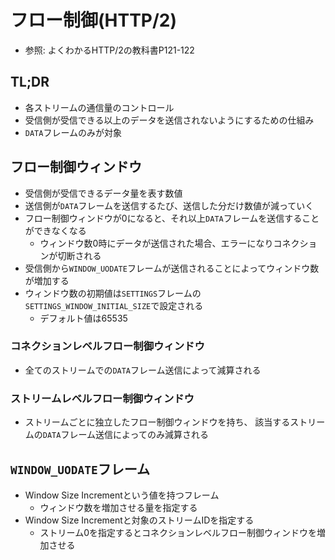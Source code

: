 # フロー制御(HTTP/2)
- 参照: よくわかるHTTP/2の教科書P121-122

## TL;DR
- 各ストリームの通信量のコントロール
- 受信側が受信できる以上のデータを送信されないようにするための仕組み
- `DATA`フレームのみが対象

## フロー制御ウィンドウ
- 受信側が受信できるデータ量を表す数値
- 送信側が`DATA`フレームを送信するたび、送信した分だけ数値が減っていく
- フロー制御ウィンドウが0になると、それ以上`DATA`フレームを送信することができなくなる
  - ウィンドウ数0時にデータが送信された場合、エラーになりコネクションが切断される
- 受信側から`WINDOW_UODATE`フレームが送信されることによってウィンドウ数が増加する
- ウィンドウ数の初期値は`SETTINGS`フレームの`SETTINGS_WINDOW_INITIAL_SIZE`で設定される
  - デフォルト値は65535

### コネクションレベルフロー制御ウィンドウ
- 全てのストリームでの`DATA`フレーム送信によって減算される

### ストリームレベルフロー制御ウィンドウ
- ストリームごとに独立したフロー制御ウィンドウを持ち、
  該当するストリームの`DATA`フレーム送信によってのみ減算される

## `WINDOW_UODATE`フレーム
- Window Size Incrementという値を持つフレーム
  - ウィンドウ数を増加させる量を指定する
- Window Size Incrementと対象のストリームIDを指定する
  - ストリーム0を指定するとコネクションレベルフロー制御ウィンドウを増加させる
